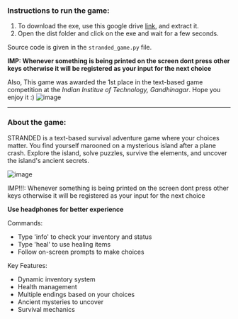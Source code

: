 ### Instructions to run the game:
1. To download the exe, use this google drive [link](https://drive.google.com/drive/folders/1BQIlnqergzLWu_Sz8MPhPVVTkHBsRXeb), and extract it.
2. Open the dist folder and click on the exe and wait for a few seconds.
   
Source code is given in the `stranded_game.py` file.

**IMP: Whenever something is being printed on the screen dont press other keys otherwise it will be registered as your input for the next choice**


Also, This game was awarded the 1st place in the text-based game competition at the *Indian Institue of Technology, Gandhinagar*. Hope you enjoy it :)
![image](https://github.com/user-attachments/assets/51bd39a1-38d1-4d2a-9ab7-292806453cb8)

---------------------------------------------------------------------------------------------------
### About the game:
STRANDED is a text-based survival adventure game where your choices matter.
You find yourself marooned on a mysterious island after a plane crash.
Explore the island, solve puzzles, survive the elements, and uncover the island's ancient secrets.

![image](https://github.com/user-attachments/assets/38b12646-ff2f-413d-aa07-ed528fe31edb)

    
IMP!!!: Whenever something is being printed on the screen dont press other keys
otherwise it will be registered as your input for the next choice

**Use headphones for better experience**

Commands:
- Type 'info' to check your inventory and status
- Type 'heal' to use healing items
- Follow on-screen prompts to make choices
    
Key Features:
- Dynamic inventory system
- Health management
- Multiple endings based on your choices
- Ancient mysteries to uncover
- Survival mechanics
